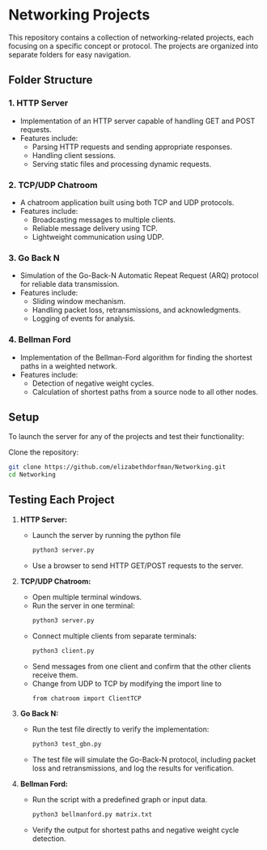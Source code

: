 # Networking Projects

This repository contains a collection of networking-related projects, each focusing on a specific concept or protocol. The projects are organized into separate folders for easy navigation.

## Folder Structure

### 1. **HTTP Server**
   - Implementation of an HTTP server capable of handling GET and POST requests.
   - Features include:
     - Parsing HTTP requests and sending appropriate responses.
     - Handling client sessions.
     - Serving static files and processing dynamic requests.

### 2. **TCP/UDP Chatroom**
   - A chatroom application built using both TCP and UDP protocols.
   - Features include:
     - Broadcasting messages to multiple clients.
     - Reliable message delivery using TCP.
     - Lightweight communication using UDP.

### 3. **Go Back N**
   - Simulation of the Go-Back-N Automatic Repeat Request (ARQ) protocol for reliable data transmission.
   - Features include:
     - Sliding window mechanism.
     - Handling packet loss, retransmissions, and acknowledgments.
     - Logging of events for analysis.

### 4. **Bellman Ford**
   - Implementation of the Bellman-Ford algorithm for finding the shortest paths in a weighted network.
   - Features include:
     - Detection of negative weight cycles.
     - Calculation of shortest paths from a source node to all other nodes.

## Setup

To launch the server for any of the projects and test their functionality:

Clone the repository:
   ```bash
   git clone https://github.com/elizabethdorfman/Networking.git
   cd Networking
   ```

## Testing Each Project

1. **HTTP Server:**
   - Launch the server by running the python file
     ```bash
     python3 server.py
     ```
   - Use a browser to send HTTP GET/POST requests to the server.

2. **TCP/UDP Chatroom:**
   - Open multiple terminal windows.
   - Run the server in one terminal:
     ```bash
     python3 server.py
     ```
   - Connect multiple clients from separate terminals:
     ```bash
     python3 client.py
     ```
   - Send messages from one client and confirm that the other clients receive them.
   - Change from UDP to TCP by modifying the import line to
      ```bash
      from chatroom import ClientTCP
      ```
      
3. **Go Back N:**
   - Run the test file directly to verify the implementation:
     ```bash
     python3 test_gbn.py
     ```
   - The test file will simulate the Go-Back-N protocol, including packet loss and retransmissions, and log the results for verification.

4. **Bellman Ford:**
   - Run the script with a predefined graph or input data.
     ```bash
     python3 bellmanford.py matrix.txt
     ```
   - Verify the output for shortest paths and negative weight cycle detection.

